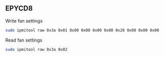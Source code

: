 ## EPYCD8
Write fan settings
```bash
sudo ipmitool raw 0x3a 0x01 0x00 0x00 0x00 0x00 0x20 0x00 0x00 0x00
```

Read fan settings
```bash
sudo ipmitool raw 0x3a 0x02
```
